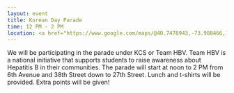 ```yaml
---
layout: event
title: Korean Day Parade
time: 12 PM - 2 PM
location: <a href="https://www.google.com/maps/@40.7478943,-73.988466,15z">6th Ave from 27th St to 38th St</a>, Manhattan
---
```

We will be participating in the parade under KCS or Team HBV. Team HBV is a national initiative that supports students to raise awareness about Hepatitis B in their communities. The parade will start at noon to 2 PM from 6th Avenue and 38th Street down to 27th Street. Lunch and t-shirts will be provided. Extra points will be given!  

